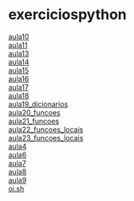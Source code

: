 # exerciciospython 
<a href='https://gabrielryanft.github.io/learning/cursoemvideo/python/exerciciospython/aula10/' target='_blank' rel='next'>aula10</a><br/>
<a href='https://gabrielryanft.github.io/learning/cursoemvideo/python/exerciciospython/aula11/' target='_blank' rel='next'>aula11</a><br/>
<a href='https://gabrielryanft.github.io/learning/cursoemvideo/python/exerciciospython/aula13/' target='_blank' rel='next'>aula13</a><br/>
<a href='https://gabrielryanft.github.io/learning/cursoemvideo/python/exerciciospython/aula14/' target='_blank' rel='next'>aula14</a><br/>
<a href='https://gabrielryanft.github.io/learning/cursoemvideo/python/exerciciospython/aula15/' target='_blank' rel='next'>aula15</a><br/>
<a href='https://gabrielryanft.github.io/learning/cursoemvideo/python/exerciciospython/aula16/' target='_blank' rel='next'>aula16</a><br/>
<a href='https://gabrielryanft.github.io/learning/cursoemvideo/python/exerciciospython/aula17/' target='_blank' rel='next'>aula17</a><br/>
<a href='https://gabrielryanft.github.io/learning/cursoemvideo/python/exerciciospython/aula18/' target='_blank' rel='next'>aula18</a><br/>
<a href='https://gabrielryanft.github.io/learning/cursoemvideo/python/exerciciospython/aula19_dicionarios/' target='_blank' rel='next'>aula19_dicionarios</a><br/>
<a href='https://gabrielryanft.github.io/learning/cursoemvideo/python/exerciciospython/aula20_funcoes/' target='_blank' rel='next'>aula20_funcoes</a><br/>
<a href='https://gabrielryanft.github.io/learning/cursoemvideo/python/exerciciospython/aula21_funcoes/' target='_blank' rel='next'>aula21_funcoes</a><br/>
<a href='https://gabrielryanft.github.io/learning/cursoemvideo/python/exerciciospython/aula22_funcoes_locais/' target='_blank' rel='next'>aula22_funcoes_locais</a><br/>
<a href='https://gabrielryanft.github.io/learning/cursoemvideo/python/exerciciospython/aula23_funcoes_locais/' target='_blank' rel='next'>aula23_funcoes_locais</a><br/>
<a href='https://gabrielryanft.github.io/learning/cursoemvideo/python/exerciciospython/aula4/' target='_blank' rel='next'>aula4</a><br/>
<a href='https://gabrielryanft.github.io/learning/cursoemvideo/python/exerciciospython/aula6/' target='_blank' rel='next'>aula6</a><br/>
<a href='https://gabrielryanft.github.io/learning/cursoemvideo/python/exerciciospython/aula7/' target='_blank' rel='next'>aula7</a><br/>
<a href='https://gabrielryanft.github.io/learning/cursoemvideo/python/exerciciospython/aula8/' target='_blank' rel='next'>aula8</a><br/>
<a href='https://gabrielryanft.github.io/learning/cursoemvideo/python/exerciciospython/aula9/' target='_blank' rel='next'>aula9</a><br/>
<a href='https://gabrielryanft.github.io/learning/cursoemvideo/python/exerciciospython/oi.sh' target='_blank' rel='next'>oi.sh</a><br/>
